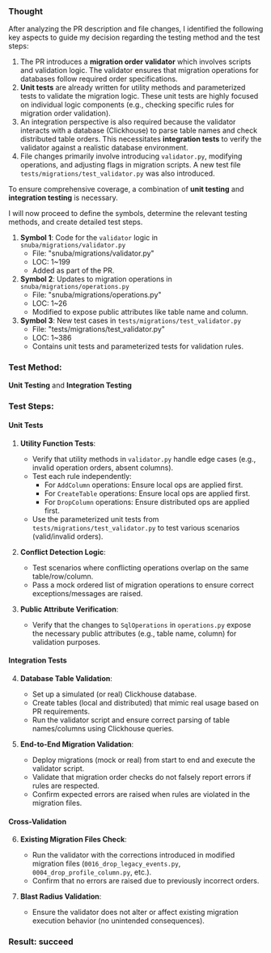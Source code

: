 ### Thought
After analyzing the PR description and file changes, I identified the following key aspects to guide my decision regarding the testing method and the test steps:

1. The PR introduces a **migration order validator** which involves scripts and validation logic. The validator ensures that migration operations for databases follow required order specifications.
2. **Unit tests** are already written for utility methods and parameterized tests to validate the migration logic. These unit tests are highly focused on individual logic components (e.g., checking specific rules for migration order validation).
3. An integration perspective is also required because the validator interacts with a database (Clickhouse) to parse table names and check distributed table orders. This necessitates **integration tests** to verify the validator against a realistic database environment.
4. File changes primarily involve introducing `validator.py`, modifying operations, and adjusting flags in migration scripts. A new test file `tests/migrations/test_validator.py` was also introduced.

To ensure comprehensive coverage, a combination of **unit testing** and **integration testing** is necessary.

I will now proceed to define the symbols, determine the relevant testing methods, and create detailed test steps.

1. **Symbol 1**: Code for the `validator` logic in `snuba/migrations/validator.py` 
   - File: "snuba/migrations/validator.py"
   - LOC: 1~199
   - Added as part of the PR.
2. **Symbol 2**: Updates to migration operations in `snuba/migrations/operations.py`
   - File: "snuba/migrations/operations.py"
   - LOC: 1~26
   - Modified to expose public attributes like table name and column.
3. **Symbol 3**: New test cases in `tests/migrations/test_validator.py`
   - File: "tests/migrations/test_validator.py"
   - LOC: 1~386
   - Contains unit tests and parameterized tests for validation rules.

### Test Method:
**Unit Testing** and **Integration Testing**

### Test Steps:

#### Unit Tests
1. **Utility Function Tests**:
   - Verify that utility methods in `validator.py` handle edge cases (e.g., invalid operation orders, absent columns).
   - Test each rule independently:
     - For `AddColumn` operations: Ensure local ops are applied first.
     - For `CreateTable` operations: Ensure local ops are applied first.
     - For `DropColumn` operations: Ensure distributed ops are applied first.
   - Use the parameterized unit tests from `tests/migrations/test_validator.py` to test various scenarios (valid/invalid orders).

2. **Conflict Detection Logic**:
   - Test scenarios where conflicting operations overlap on the same table/row/column.
   - Pass a mock ordered list of migration operations to ensure correct exceptions/messages are raised.
  
3. **Public Attribute Verification**:
   - Verify that the changes to `SqlOperations` in `operations.py` expose the necessary public attributes (e.g., table name, column) for validation purposes.

#### Integration Tests
4. **Database Table Validation**:
   - Set up a simulated (or real) Clickhouse database.
   - Create tables (local and distributed) that mimic real usage based on PR requirements.
   - Run the validator script and ensure correct parsing of table names/columns using Clickhouse queries.
   
5. **End-to-End Migration Validation**:
   - Deploy migrations (mock or real) from start to end and execute the validator script.
   - Validate that migration order checks do not falsely report errors if rules are respected.
   - Confirm expected errors are raised when rules are violated in the migration files.

#### Cross-Validation
6. **Existing Migration Files Check**:
   - Run the validator with the corrections introduced in modified migration files (`0016_drop_legacy_events.py`, `0004_drop_profile_column.py`, etc.).
   - Confirm that no errors are raised due to previously incorrect orders.

7. **Blast Radius Validation**:
   - Ensure the validator does not alter or affect existing migration execution behavior (no unintended consequences).

### Result: succeed